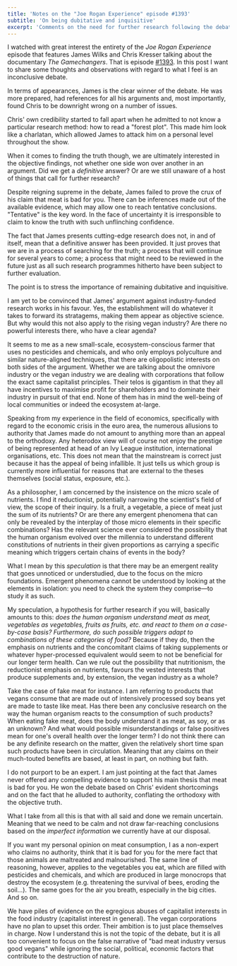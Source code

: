 ```yaml
---
title: 'Notes on the "Joe Rogan Experience" episode #1393'
subtitle: 'On being dubitative and inquisitive'
excerpt: 'Comments on the need for further research following the debate between James Wilks and Chris Kresser about "The Gamechangers" documentary.'
---
```


I watched with great interest the entirety of the _Joe Rogan Experience_
episode that features James Wilks and Chris Kresser talking about the
documentary _The Gamechangers_.  That is episode
[#1393](http://podcasts.joerogan.net/podcasts/james-wilks-chris-kresser-gamechangers-debate).
In this post I want to share some thoughts and observations with regard
to what I feel is an inconclusive debate.

In terms of appearances, James is the clear winner of the debate.  He
was more prepared, had references for all his arguments and, most
importantly, found Chris to be downright wrong on a number of issues.

Chris' own credibility started to fall apart when he admitted to not
know a particular research method: how to read a "forest plot".  This
made him look like a charlatan, which allowed James to attack him on a
personal level throughout the show.

When it comes to finding the truth though, we are ultimately interested
in the objective findings, not whether one side won over another in an
argument.  Did we get a _definitive_ answer?  Or are we still unaware of
a host of things that call for further research?

Despite reigning supreme in the debate, James failed to prove the crux
of his claim that meat is bad for you.  There can be inferences made out
of the available evidence, which may allow one to reach tentative
conclusions.  "Tentative" is the key word.  In the face of uncertainty
it is irresponsible to claim to know the truth with such unflinching
confidence.

The fact that James presents cutting-edge research does not, in and of
itself, mean that a definitive answer has been provided.  It just proves
that we are in a process of searching for the truth; a process that will
continue for several years to come; a process that might need to be
reviewed in the future just as all such research programmes hitherto
have been subject to further evaluation.

The point is to stress the importance of remaining dubitative and
inquisitive.

I am yet to be convinced that James' argument against industry-funded
research works in his favour.  Yes, the establishment will do whatever
it takes to forward its stratagems, making them appear as objective
science.  But why would this not also apply to the rising vegan
industry?  Are there no powerful interests there, who have a clear
agenda?

It seems to me as a new small-scale, ecosystem-conscious farmer that
uses no pesticides and chemicals, and who only employs polyculture and
similar nature-aligned techniques, that there are oligopolistic
interests on both sides of the argument.  Whether we are talking about
the omnivore industry or the vegan industry we are dealing with
corporations that follow the exact same capitalist principles.  Their
telos is gigantism in that they all have incentives to maximise profit
for shareholders and to dominate their industry in pursuit of that end.
None of them has in mind the well-being of local communities or indeed
the ecosystem at-large.

Speaking from my experience in the field of economics, specifically with
regard to the economic crisis in the euro area, the numerous allusions
to authority that James made do not amount to anything more than an
appeal to the orthodoxy.  Any heterodox view will of course not enjoy
the prestige of being represented at head of an Ivy League institution,
international organisations, etc.  This does not mean that the
mainstream is correct just because it has the appeal of being
infallible.  It just tells us which group is currently more influential
for reasons that are external to the theses themselves (social status,
exposure, etc.).

As a philosopher, I am concerned by the insistence on the micro scale of
nutrients.  I find it reductionist, potentially narrowing the
scientist's field of view, the scope of their inquiry.  Is a fruit, a
vegetable, a piece of meat just the sum of its nutrients?  Or are there
any emergent phenomena that can only be revealed by the interplay of
those micro elements in their specific combinations?  Has the relevant
science ever considered the possibility that the human organism evolved
over the millennia to understand different constitutions of nutrients in
their given proportions as carrying a specific meaning which triggers
certain chains of events in the body?

What I mean by this _speculation_ is that there may be an emergent
reality that goes unnoticed or understudied, due to the focus on the
micro foundations.  Emergent phenomena cannot be understood by looking
at the elements in isolation: you need to check the system they
comprise—to study it as such.

My speculation, a hypothesis for further research if you will, basically
amounts to this: _does the human organism understand meat as meat,
vegetables as vegetables, fruits as fruits, etc. and react to them on a
case-by-case basis?  Furthermore, do such possible triggers adapt to
combinations of these categories of food?_ Because if they do, then the
emphasis on nutrients and the concomitant claims of taking supplements
or whatever hyper-processed equivalent would seem to not be beneficial
for our longer term health.  Can we rule out the possibility that
nutritionism, the reductionist emphasis on nutrients, favours the vested
interests that produce supplements and, by extension, the vegan industry
as a whole?

Take the case of fake meat for instance.  I am referring to products
that vegans consume that are made out of intensively processed soy beans
yet are made to taste like meat.  Has there been any conclusive research
on the way the human organism reacts to the consumption of such
products?  When eating fake meat, does the body understand it as meat,
as soy, or as an unknown?  And what would possible misunderstandings or
false positives mean for one's overall health over the longer term?  I
do not think there can be any definite research on the matter, given the
relatively short time span such products have been in circulation.
Meaning that any claims on their much-touted benefits are based, at
least in part, on nothing but faith.

I do not purport to be an expert.  I am just pointing at the fact that
James never offered any compelling evidence to support his main thesis
that meat is bad for you.  He won the debate based on Chris' evident
shortcomings and on the fact that he alluded to authority, conflating
the orthodoxy with the objective truth.

What I take from all this is that with all said and done we remain
uncertain.  Meaning that we need to be calm and not draw far-reaching
conclusions based on the _imperfect information_ we currently have at
our disposal.

If you want my personal opinion on meat consumption, I as a non-expert
who claims no authority, think that it is bad for you for the mere fact
that those animals are maltreated and malnourished.  The same line of
reasoning, however, applies to the vegetables you eat, which are filled
with pesticides and chemicals, and which are produced in large monocrops
that destroy the ecosystem (e.g. threatening the survival of bees,
eroding the soil…).  The same goes for the air you breath, especially in
the big cities.  And so on.

We have piles of evidence on the egregious abuses of capitalist
interests in the food industry (capitalist interest in general).  The
vegan corporations have no plan to upset this order.  Their ambition is
to just place themselves in charge.  Now I understand this is not the
topic of the debate, but it is all too convenient to focus on the false
narrative of "bad meat industry versus good vegans" while ignoring the
social, political, economic factors that contribute to the destruction
of nature.
